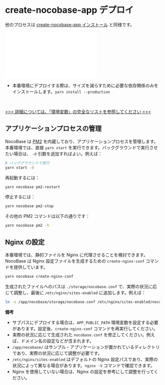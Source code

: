 # create-nocobase-app デプロイ

他のプロセスは [create-nocobase-app インストール](/welcome/getting-started/installation/create-nocobase-app) と同様です。

<embed src="./env-note.md"></embed>
- 本番環境にデプロイする際は、サイズを減らすために必要な依存関係のみをインストールします。`yarn install --production`

<br />

[>>> 詳細については、「環境変数」の完全なリストを参照してください <<<](/welcome/getting-started/env)

## アプリケーションプロセスの管理

NocoBase は [PM2](https://pm2.keymetrics.io/) を内蔵しており、アプリケーションプロセスを管理します。本番環境では、直接 `yarn start` を実行できます。バックグラウンドで実行させたい場合は、 `-d` 引数を追加すればよい。例えば：

```bash
# バックグラウンドで実行
yarn start -d
```

再起動するには：

```bash
yarn nocobase pm2-restart
```

停止するには：

```bash
yarn nocobase pm2-stop
```

その他の PM2 コマンドは以下の通りです：

```bash
yarn nocobase pm2 -h
```

## Nginx の設定

本番環境では、静的ファイルを Nginx に代理させることを検討できます。NocoBase は Nginx 設定ファイルを生成するための `create-nginx-conf` コマンドを提供しています。

```bash
yarn nocobase create-nginx-conf
```

生成されたファイルへのパスは `./storage/nocobase.conf` で、実際の状況に応じて調整し、最後に `/etc/nginx/sites-enabled` に追加します。例えば：

```bash
ln -s /app/nocobase/storage/nocobase.conf /etc/nginx/sites-enabled/nocobase.conf
```

**備考**

- サブパスにデプロイする場合は、`APP_PUBLIC_PATH` 環境変数を設定する必要があります。設定後、`create-nginx-conf` コマンドを再実行してください。
- 実際の状況に応じて生成された `nocobase.conf` を修正してください。例えば、ドメイン名の設定などが含まれます。
- `/app/nocobase/` はサンプル・アプリケーションが置かれているディレクトリであり、実際の状況に応じて調整が必要です。
- `/etc/nginx/sites-enabled` はデフォルトの Nginx 設定パスであり、実際の状況によって異なる場合があります。`nginx -V` コマンドで確認できます。
- Nginx を使用していない場合は、Nginx の設定を参考にして調整を行ってください。

